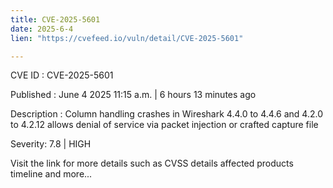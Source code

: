 ```yaml
---
title: CVE-2025-5601
date: 2025-6-4
lien: "https://cvefeed.io/vuln/detail/CVE-2025-5601"

---
```


CVE ID : CVE-2025-5601

Published :  June 4
2025
11:15 a.m. | 6 hours
13 minutes ago

Description : Column handling crashes in Wireshark 4.4.0 to 4.4.6 and 4.2.0 to 4.2.12 allows denial of service via packet injection or crafted capture file

Severity: 7.8 | HIGH

Visit the link for more details
such as CVSS details
affected products
timeline
and more...

